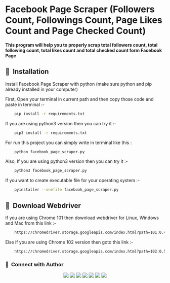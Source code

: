 
# **Facebook Page Scraper (Followers Count, Followings Count, Page Likes Count and Page Checked Count)**

**This program will help you to properly scrap total followers count, total following count, total likes count and total checked count form Facebook Page**


## :link: &nbsp;Installation

Install Facebook Page Scraper with python (make sure python and pip already installed in your computer)

First, Open your terminal in current path and then copy those code and paste in terminal :-
```bash
    pip install -r requirements.txt
```
If you are using python3 version then you can try it :-
```bash
    pip3 install -r requirements.txt
```
For run this project you can simply write in terminal like this :
```bash
    python facebook_page_scraper.py
```
Also, If you are using python3 version then you can try it :-
```bash
    python3 facebook_page_scraper.py
```
If you want to create executable file for your operating system :-
```bash
    pyinstaller --onefile facebook_page_scraper.py
```

## :link: &nbsp;Download Webdriver
If you are using Chrome 101 then download webdriver for Linux, Windows and Mac from this link :-
```bash
    https://chromedriver.storage.googleapis.com/index.html?path=101.0.4951.41/
```
Else if you are using Chrome 102 version then goto this link :-
```bash
    https://chromedriver.storage.googleapis.com/index.html?path=102.0.5005.27/
```
### :link: &nbsp;Connect with Author

<p align="center">
<a href="https://www.buymeacoffee.com/mdminhaz2003"><img src="https://img.shields.io/badge/-Buy me a coffee-000000?style=for-the-badge&logo=buymeacoffee&logoColor=yellow"/></a>
<a href="https://www.youtube.com/easycoding2021/"><img src="https://img.shields.io/badge/-Easy Coding-FF0000?style=for-the-badge&logo=YouTube&logoColor=white"/></a>
<a href="https://www.facebook.com/mdminhaz2003/"><img src="https://img.shields.io/badge/-Md. Minhaz-3423A6?style=for-the-badge&logo=Facebook&logoColor=white"/></a>
<a href="https://www.linkedin.com/in/mdminhaz2003/"><img src="https://img.shields.io/badge/-Md. Minhaz-0077B5?style=for-the-badge&logo=Linkedin&logoColor=white"/></a>
<a href="mailto:mdm047767@gmail.com"><img src="https://img.shields.io/badge/-Mail-D14836?style=for-the-badge&logo=Gmail&logoColor=white"/></a>
<a href="https://instagram.com/mdminhaz2003/"><img src="https://img.shields.io/badge/-Md. Minhaz-E4405F?style=for-the-badge&logo=Instagram&logoColor=white"/></a>
<a href="https://twitter.com/easycoding2021/"><img src="https://img.shields.io/badge/-Easy Coding-1DA1F2?style=for-the-badge&logo=twitter&logoColor=white"/></a>
</p>